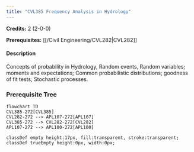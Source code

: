```yaml
---
title: "CVL385 Frequency Analysis in Hydrology"
---
```

**Credits:** 2 (2-0-0)

**Prerequisites:** [[/Civil Engineering/CVL282|CVL282]]

#### Description
Concepts of probability in Hydrology, Random events, Random variables; moments and expectations; Common probabilistic distributions; goodness of fit tests; Stochastic processes.

### Prerequisite Tree

```mermaid
flowchart TD
CVL385-272[CVL385]
CVL282-272 --> APL107-272[APL107]
CVL385-272 --> CVL282-272[CVL282]
APL107-272 --> APL100-272[APL100]

classDef empty height:17px, fill:transparent, stroke:transparent;
classDef trueEmpty height:0px, width:0px;
```